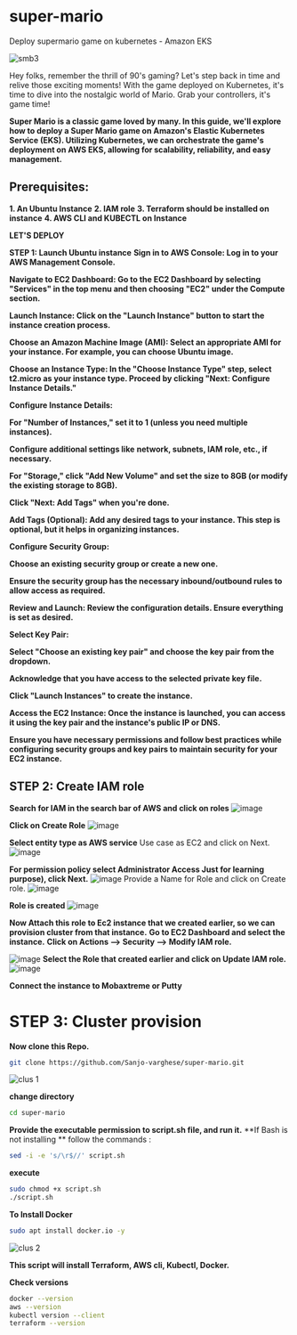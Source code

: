 # super-mario
Deploy supermario game on kubernetes - Amazon EKS

![smb3](https://github.com/Sanjo-varghese/super-mario/assets/116708794/89661193-5abd-4227-b2f4-6a3d7d85d24f)


Hey folks, remember the thrill of 90's gaming? Let's step back in time and relive those exciting moments! With the game deployed on Kubernetes, it's time to dive into the nostalgic world of Mario. Grab your controllers, it's game time!

**Super Mario is a classic game loved by many. In this guide, we'll explore how to deploy a Super Mario game on Amazon's Elastic Kubernetes Service (EKS). Utilizing Kubernetes, we can orchestrate the game's deployment on AWS EKS, allowing for scalability, reliability, and easy management.**


## Prerequisites:

**1. An Ubuntu Instance**
**2. IAM role**
**3. Terraform should be installed on instance**
**4. AWS CLI and KUBECTL on Instance**

**LET'S DEPLOY**

**STEP 1: Launch Ubuntu instance**
**Sign in to AWS Console: Log in to your AWS Management Console.**

**Navigate to EC2 Dashboard: Go to the EC2 Dashboard by selecting "Services" in the top menu and then choosing "EC2" under the Compute section.**

**Launch Instance: Click on the "Launch Instance" button to start the instance creation process.**

**Choose an Amazon Machine Image (AMI): Select an appropriate AMI for your instance. For example, you can choose Ubuntu image.**

**Choose an Instance Type: In the "Choose Instance Type" step, select t2.micro as your instance type. Proceed by clicking "Next: Configure Instance Details."**

**Configure Instance Details:**

**For "Number of Instances," set it to 1 (unless you need multiple instances).**

**Configure additional settings like** **network, subnets, IAM role, etc., if necessary.**

**For "Storage," click "Add New Volume" and set the size to 8GB (or modify the existing storage to 8GB).**

**Click "Next: Add Tags" when you're done.**

**Add Tags (Optional): Add any desired tags to your instance. This step is optional, but it helps in organizing instances.**

**Configure Security Group:**

**Choose an existing security group or create a new one.**

**Ensure the security group has the necessary inbound/outbound rules to allow access as required.**

**Review and Launch: Review the configuration details. Ensure everything is set as desired.**

**Select Key Pair:**

**Select "Choose an existing key pair" and choose the key pair from the dropdown.**

**Acknowledge that you have access to the selected private key file.**

**Click "Launch Instances" to create the instance.**

**Access the EC2 Instance: Once the instance is launched, you can access it using the key pair and the instance's public IP or DNS.**

**Ensure you have necessary permissions and follow best practices while configuring security groups and key pairs to maintain security for your EC2 instance.**

## STEP 2: Create IAM role
**Search for IAM in the search bar of AWS and click on roles**
![image](https://github.com/Sanjo-varghese/super-mario/assets/116708794/f0243386-18c2-49c2-a501-b746a136c03f)

**Click on Create Role**
![image](https://github.com/Sanjo-varghese/super-mario/assets/116708794/5c31636e-bcf6-4bdd-8997-f92bcb5357db)

**Select entity type as AWS service**
Use case as EC2 and click on Next.
![image](https://github.com/Sanjo-varghese/super-mario/assets/116708794/961fa000-37aa-4d72-961c-7de82ccacd83)

**For permission policy select Administrator Access Just for learning purpose), click Next.**
![image](https://github.com/Sanjo-varghese/super-mario/assets/116708794/fa2625cc-ab86-4c75-a5d1-d966e459d775)
Provide a Name for Role and click on Create role.
![image](https://github.com/Sanjo-varghese/super-mario/assets/116708794/6ef3439a-b4ca-4c82-8e83-3e89ec4b8a38)

**Role is created**
![image](https://github.com/Sanjo-varghese/super-mario/assets/116708794/d85d1f80-962c-40bc-bb90-47f5d8ea1ee7)

**Now Attach this role to Ec2 instance that we created earlier, so we can provision cluster from that instance.**
**Go to EC2 Dashboard and select the instance.**
**Click on Actions --> Security --> Modify IAM role.**

![image](https://github.com/Sanjo-varghese/super-mario/assets/116708794/728845f4-5a9a-4b62-81fc-608b1bc3d2d2)
**Select the Role that created earlier and click on Update IAM role.**
![image](https://github.com/Sanjo-varghese/super-mario/assets/116708794/e2c82b2b-c307-4961-8223-44e9c9ec941c)

**Connect the instance to Mobaxtreme or Putty**

# STEP 3: Cluster provision
**Now clone this Repo.**

```sh
git clone https://github.com/Sanjo-varghese/super-mario.git
```
![clus 1](https://github.com/Sanjo-varghese/super-mario/assets/116708794/ea070eed-3c13-41e8-bd0a-1a13c4729bda)

**change directory**
```sh
cd super-mario
```

**Provide the executable permission to script.sh file, and run it.**
**If  Bash is not installing **
follow the commands :

```sh 
sed -i -e 's/\r$//' script.sh
```
**execute**
```sh
sudo chmod +x script.sh
./script.sh
```
**To Install Docker**
```sh 
sudo apt install docker.io -y
```

![clus 2](https://github.com/Sanjo-varghese/super-mario/assets/116708794/1ead6b17-8066-477d-ad86-9f07132c3c48)

**This script will install Terraform, AWS cli, Kubectl, Docker.**

**Check versions**

```sh
docker --version
aws --version
kubectl version --client
terraform --version
```



